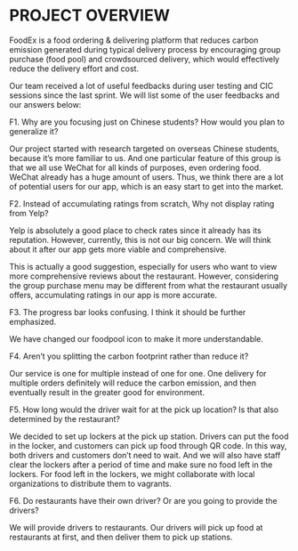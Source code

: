 # PROJECT OVERVIEW

FoodEx is a food ordering & delivering platform that reduces carbon emission generated during typical delivery process by encouraging group purchase (food pool) and crowdsourced delivery, which would effectively reduce the delivery effort and cost.

Our team received a lot of useful feedbacks during user testing and CIC sessions since the  last sprint. We will list some of the user feedbacks and our answers below:

F1. Why are you focusing just on Chinese students? How would you plan to generalize it?

Our project started with research targeted on overseas Chinese students, because it’s more familiar to us. And one particular feature of this group is that we all use WeChat for all kinds of purposes, even ordering food. WeChat already has a huge amount of users. Thus, we think there are a lot of potential users for our app, which is an easy start to get into the market.


F2. Instead of accumulating ratings from scratch, Why not display rating from Yelp?

Yelp is absolutely a good place to check rates since it already has its reputation. However, currently, this is not our big concern. We will think about it after our app gets more viable and comprehensive.

This is actually a good suggestion, especially for users who want to view more comprehensive reviews about the restaurant. However, considering the group purchase menu may be different from what the restaurant usually offers, accumulating ratings in our app is more accurate.



F3. The progress bar looks confusing. I think it should be further emphasized.

We have changed our foodpool icon to make it more understandable.

F4. Aren’t you splitting the carbon footprint rather than reduce it?

Our service is one for multiple instead of one for one. One delivery for multiple orders definitely will reduce the carbon emission, and then eventually result in the greater good for environment.

F5. How long would the driver wait for at the pick up location? Is that also determined by the restaurant?

We decided to set up lockers at the pick up station. Drivers can put the food in the locker, and customers can pick up food through QR code. In this way, both drivers and customers don’t need to wait. And we will also have staff  clear the lockers after a period of time and make sure no food left in the lockers. For food left in the lockers, we might collaborate with local organizations to distribute them to vagrants.

F6. Do restaurants have their own driver? Or are you going to provide the drivers?

We will provide drivers to restaurants. Our drivers will pick up food at restaurants at first, and then deliver them to pick up stations.



